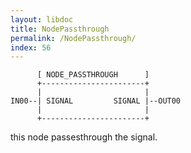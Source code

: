 ```yaml
---
layout: libdoc
title: NodePassthrough
permalink: /NodePassthrough/
index: 56
---
```


          [ NODE_PASSTHROUGH      ]       
          +-----------------------+       
          |                       |       
    IN00--| SIGNAL         SIGNAL |--OUT00
          |                       |       
          +-----------------------+       

this node passesthrough the signal.


